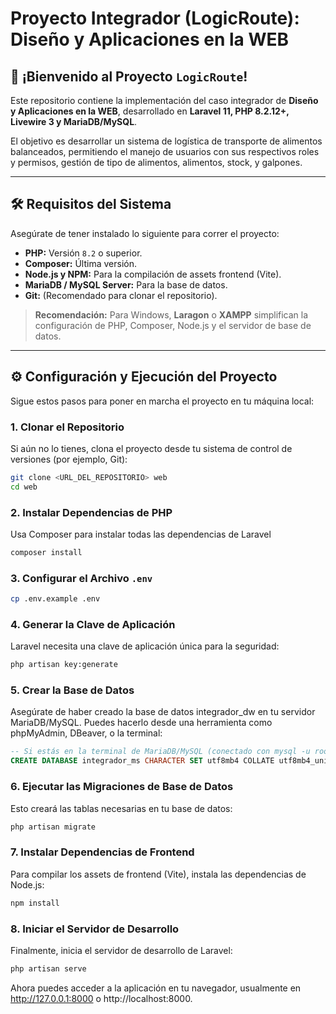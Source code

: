# Proyecto Integrador (LogicRoute): Diseño y Aplicaciones en la WEB

## 🚀 ¡Bienvenido al Proyecto `LogicRoute`!

Este repositorio contiene la implementación del caso integrador de **Diseño y Aplicaciones en la WEB**, desarrollado en **Laravel 11, PHP 8.2.12+, Livewire 3 y MariaDB/MySQL**.

El objetivo es desarrollar un sistema de logística de transporte de alimentos balanceados, permitiendo el manejo de usuarios con sus respectivos roles y permisos, gestión de tipo de alimentos, alimentos, stock, y galpones.

---

## 🛠️ Requisitos del Sistema

Asegúrate de tener instalado lo siguiente para correr el proyecto:

- **PHP:** Versión `8.2` o superior.
- **Composer:** Última versión.
- **Node.js y NPM:** Para la compilación de assets frontend (Vite).
- **MariaDB / MySQL Server:** Para la base de datos.
- **Git:** (Recomendado para clonar el repositorio).

> **Recomendación:** Para Windows, **Laragon** o **XAMPP** simplifican la configuración de PHP, Composer, Node.js y el servidor de base de datos.

---
## ⚙️ Configuración y Ejecución del Proyecto

Sigue estos pasos para poner en marcha el proyecto en tu máquina local:

### 1. Clonar el Repositorio

Si aún no lo tienes, clona el proyecto desde tu sistema de control de versiones (por ejemplo, Git):

```bash
git clone <URL_DEL_REPOSITORIO> web
cd web
```

### 2. Instalar Dependencias de PHP
Usa Composer para instalar todas las dependencias de Laravel
```bash
composer install 
```

### 3. Configurar el Archivo `.env`
```bash
cp .env.example .env
```
### 4. Generar la Clave de Aplicación

Laravel necesita una clave de aplicación única para la seguridad:
```bash
php artisan key:generate
```

### 5. Crear la Base de Datos

Asegúrate de haber creado la base de datos integrador_dw en tu servidor MariaDB/MySQL. Puedes hacerlo desde una herramienta como phpMyAdmin, DBeaver, o la terminal:
```sql    
-- Si estás en la terminal de MariaDB/MySQL (conectado con mysql -u root -p)
CREATE DATABASE integrador_ms CHARACTER SET utf8mb4 COLLATE utf8mb4_unicode_ci;
```
### 6. Ejecutar las Migraciones de Base de Datos
Esto creará las tablas necesarias en tu base de datos:
```bash
php artisan migrate
``` 
### 7. Instalar Dependencias de Frontend

Para compilar los assets de frontend (Vite), instala las dependencias de Node.js:
```bash
npm install
```

### 8. Iniciar el Servidor de Desarrollo
Finalmente, inicia el servidor de desarrollo de Laravel:
```bash
php artisan serve
```

Ahora puedes acceder a la aplicación en tu navegador, usualmente en http://127.0.0.1:8000 o http://localhost:8000.

